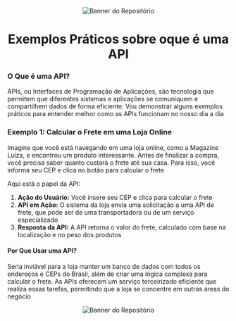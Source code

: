 <p align="center">
  <img src="https://github.com/user-attachments/assets/687f794b-2f8f-477b-a8f9-dd31288c6328" alt="Banner do Repositório">
</p>

<h1 align="center"> Exemplos Práticos sobre oque é uma API </h1>

### O Que é uma API?

APIs, ou Interfaces de Programação de Aplicações, são tecnologia que permitem que diferentes sistemas e aplicações se comuniquem e compartilhem dados de forma eficiente. Vou demonstrar alguns exemplos práticos para entender melhor como as APIs funcionam no nosso dia a dia

### Exemplo 1: Calcular o Frete em uma Loja Online

Imagine que você está navegando em uma loja online, como a Magazine Luiza, e encontrou um produto interessante. Antes de finalizar a compra, você precisa saber quanto custará o frete até sua casa. Para isso, você informa seu CEP e clica no botão para calcular o frete

Aqui está o papel da API:

1. **Ação do Usuário:** Você insere seu CEP e clica para calcular o frete
2. **API em Ação:** O sistema da loja envia uma solicitação a uma API de frete, que pode ser de uma transportadora ou de um serviço especializado
3. **Resposta da API:** A API retorna o valor do frete, calculado com base na localização e no peso dos produtos

#### Por Que Usar uma API?

Seria inviável para a loja manter um banco de dados com todos os endereços e CEPs do Brasil, além de criar uma lógica complexa para calcular o frete. As APIs oferecem um serviço terceirizado eficiente que realiza essas tarefas, permitindo que a loja se concentre em outras áreas do negócio

<p align="center">
  <img src="https://github.com/user-attachments/assets/86b1fee0-f251-4f63-9554-fe1956058183" alt="Banner do Repositório">
</p>
